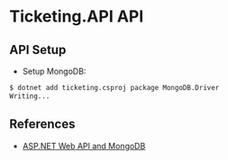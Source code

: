 # Ticketing.API API

## API Setup

* Setup MongoDB:

```bash
$ dotnet add ticketing.csproj package MongoDB.Driver
Writing...
```

## References

* [ASP.NET Web API and MongoDB](https://docs.microsoft.com/en-us/aspnet/core/tutorials/first-mongo-app?view=aspnetcore-2.2&tabs=visual-studio-code)
